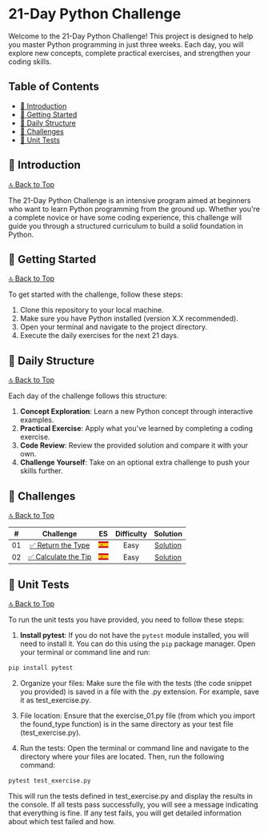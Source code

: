 <a name="top"></a>
# 21-Day Python Challenge

Welcome to the 21-Day Python Challenge! This project is designed to help you master Python programming in just three weeks. Each day, you will explore new concepts, complete practical exercises, and strengthen your coding skills.

## Table of Contents

- [📖 Introduction](#-introduction)
- [🚀 Getting Started](#-getting-started)
- [📅 Daily Structure](#-daily-structure)
- [💪 Challenges](#-challenges)
- [🧪 Unit Tests](#-unit-tests)

## 📖 Introduction
[🔝 Back to Top](#top)

The 21-Day Python Challenge is an intensive program aimed at beginners who want to learn Python programming from the ground up. Whether you're a complete novice or have some coding experience, this challenge will guide you through a structured curriculum to build a solid foundation in Python.

## 🚀 Getting Started
[🔝 Back to Top](#top)

To get started with the challenge, follow these steps:

1. Clone this repository to your local machine.
2. Make sure you have Python installed (version X.X recommended).
3. Open your terminal and navigate to the project directory.
4. Execute the daily exercises for the next 21 days.

## 📅 Daily Structure
[🔝 Back to Top](#top)

Each day of the challenge follows this structure:

1. **Concept Exploration**: Learn a new Python concept through interactive examples.
2. **Practical Exercise**: Apply what you've learned by completing a coding exercise.
3. **Code Review**: Review the provided solution and compare it with your own.
4. **Challenge Yourself**: Take on an optional extra challenge to push your skills further.

## 💪 Challenges
[🔝 Back to Top](#top)

|  #  |                                       Challenge                        |  ES  | Difficulty |               Solution                  |
| :-: | :--------------------------------------------------------------------: | :--: | :--------: | :-------------------------------------: |
| 01  | [✅ Return the Type](./day_01/README.md) | [![Español](./assets/flag_es.png)](./day_01/README.es.md) | Easy  | [Solution](./day_01/exercise_01.py) |
| 02  | [✅ Calculate the Tip](./day_02/README.md) | [![Español](./assets/flag_es.png)](./day_02/README.es.md) | Easy  | [Solution](./day_02/exercise_02.py) |

## 🧪 Unit Tests
[🔝 Back to Top](#top)

To run the unit tests you have provided, you need to follow these steps:

1. **Install pytest**: If you do not have the `pytest` module installed, you will need to install it. You can do this using the `pip` package manager. Open your terminal or command line and run:

```bash
pip install pytest
```

2. Organize your files: Make sure the file with the tests (the code snippet you provided) is saved in a file with the .py extension. For example, save it as test_exercise.py.

3. File location: Ensure that the exercise_01.py file (from which you import the found_type function) is in the same directory as your test file (test_exercise.py).

4. Run the tests: Open the terminal or command line and navigate to the directory where your files are located. Then, run the following command:

```bash
pytest test_exercise.py
```

This will run the tests defined in test_exercise.py and display the results in the console. If all tests pass successfully, you will see a message indicating that everything is fine. If any test fails, you will get detailed information about which test failed and how.
